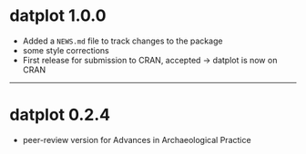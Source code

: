 
# datplot 1.0.0

* Added a `NEWS.md` file to track changes to the package
* some style corrections
* First release for submission to CRAN, accepted -> datplot is now on CRAN

---

# datplot 0.2.4

* peer-review version for Advances in Archaeological Practice

